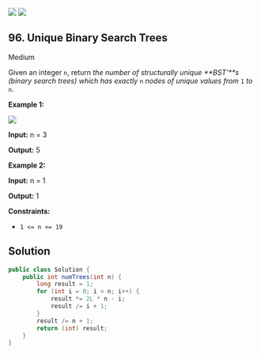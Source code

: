 [![](https://img.shields.io/github/stars/javadev/LeetCode-in-All?label=Stars&style=flat-square)](https://github.com/javadev/LeetCode-in-All)
[![](https://img.shields.io/github/forks/javadev/LeetCode-in-All?label=Fork%20me%20on%20GitHub%20&style=flat-square)](https://github.com/javadev/LeetCode-in-All/fork)

## 96\. Unique Binary Search Trees

Medium

Given an integer `n`, return _the number of structurally unique **BST'**s (binary search trees) which has exactly_ `n` _nodes of unique values from_ `1` _to_ `n`.

**Example 1:**

![](https://assets.leetcode.com/uploads/2021/01/18/uniquebstn3.jpg)

**Input:** n = 3

**Output:** 5 

**Example 2:**

**Input:** n = 1

**Output:** 1 

**Constraints:**

*   `1 <= n <= 19`

## Solution

```java
public class Solution {
    public int numTrees(int n) {
        long result = 1;
        for (int i = 0; i < n; i++) {
            result *= 2L * n - i;
            result /= i + 1;
        }
        result /= n + 1;
        return (int) result;
    }
}
```